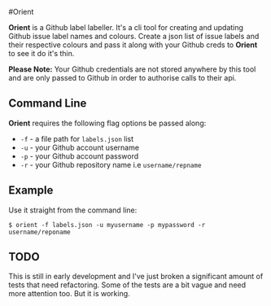 #Orient

**Orient** is a Github label labeller. It's a cli tool for creating and updating Github issue label names and colours. Create a json list of issue labels and their respective colours and pass it along with your Github creds to **Orient** to see it do it's thin.


**Please Note:** Your Github credentials are not stored anywhere by this tool and are only passed to Github in order to authorise calls to their api.

## Command Line
**Orient** requires the following flag options be passed along:

*	`-f` - a file path for `labels.json` list
*	`-u` - your Github account username
*	`-p` - your Github account password
*	`-r` - your Github repository name i.e `username/repname`


## Example

Use it straight from the command line:

	$ orient -f labels.json -u myusername -p mypassword -r username/reponame
	
	
## TODO
This is still in early development and I've just broken a significant amount of tests that need refactoring. Some of the tests are a bit vague and need more attention too. But it is working.